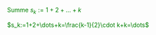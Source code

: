 <span style="color: green">

Summe $s_k:=1+2+\dots+k$

$s_k:=1+2+\dots+k=\frac{k-1}{2}\cdot k+k=\dots$

</span>